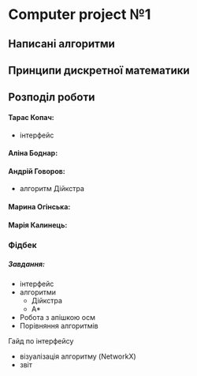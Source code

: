 # Computer project №1 

## Написані алгоритми

## Принципи дискретної математики

## Розподіл роботи

#### Тарас Копач:
* інтерфейс
#### Аліна Боднар:
#### Андрій Говоров:
* алгоритм Дійкстра
#### Марина Огінська:
#### Марія Калинець:


### Фідбек 


##### Завдання:
* інтерфейс
* алгоритми
    - Дійкстра
    - А*
* Робота з апішкою осм
* Порівняння алгоритмів

 Гайд по інтерфейсу
* візуалізація алгоритму (NetworkX)
* звіт
